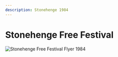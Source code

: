 ```yaml
---
description: Stonehenge 1984
---
```


# Stonehenge Free Festival

![Stonehenge Free Festival Flyer 1984](https://user-images.githubusercontent.com/25156451/125209985-bedb1c80-e294-11eb-899d-2c2fd5555ec9.jpg)

